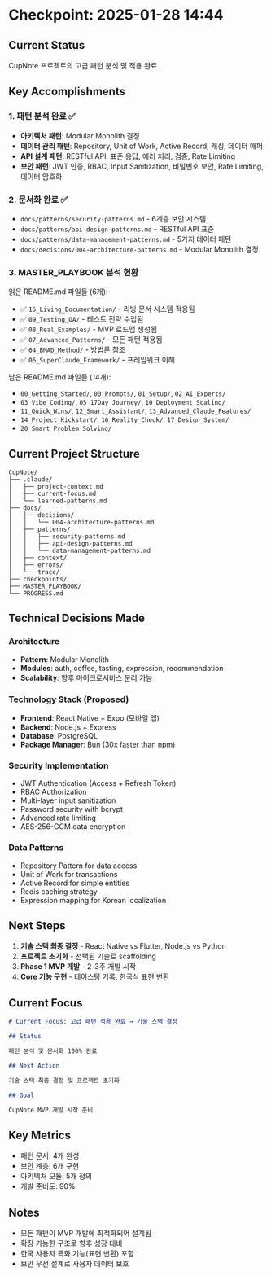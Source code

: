 # Checkpoint: 2025-01-28 14:44

## Current Status

CupNote 프로젝트의 고급 패턴 분석 및 적용 완료

## Key Accomplishments

### 1. 패턴 분석 완료 ✅

- **아키텍처 패턴**: Modular Monolith 결정
- **데이터 관리 패턴**: Repository, Unit of Work, Active Record, 캐싱, 데이터 매퍼
- **API 설계 패턴**: RESTful API, 표준 응답, 에러 처리, 검증, Rate Limiting
- **보안 패턴**: JWT 인증, RBAC, Input Sanitization, 비밀번호 보안, Rate Limiting, 데이터 암호화

### 2. 문서화 완료 ✅

- `docs/patterns/security-patterns.md` - 6계층 보안 시스템
- `docs/patterns/api-design-patterns.md` - RESTful API 표준
- `docs/patterns/data-management-patterns.md` - 5가지 데이터 패턴
- `docs/decisions/004-architecture-patterns.md` - Modular Monolith 결정

### 3. MASTER_PLAYBOOK 분석 현황

읽은 README.md 파일들 (6개):

- ✅ `15_Living_Documentation/` - 리빙 문서 시스템 적용됨
- ✅ `09_Testing_QA/` - 테스트 전략 수립됨
- ✅ `08_Real_Examples/` - MVP 로드맵 생성됨
- ✅ `07_Advanced_Patterns/` - 모든 패턴 적용됨
- ✅ `04_BMAD_Method/` - 방법론 참조
- ✅ `06_SuperClaude_Framework/` - 프레임워크 이해

남은 README.md 파일들 (14개):

- `00_Getting_Started/`, `00_Prompts/`, `01_Setup/`, `02_AI_Experts/`
- `03_Vibe_Coding/`, `05_17Day_Journey/`, `10_Deployment_Scaling/`
- `11_Quick_Wins/`, `12_Smart_Assistant/`, `13_Advanced_Claude_Features/`
- `14_Project_Kickstart/`, `16_Reality_Check/`, `17_Design_System/`
- `20_Smart_Problem_Solving/`

## Current Project Structure

```
CupNote/
├── .claude/
│   ├── project-context.md
│   ├── current-focus.md
│   └── learned-patterns.md
├── docs/
│   ├── decisions/
│   │   └── 004-architecture-patterns.md
│   ├── patterns/
│   │   ├── security-patterns.md
│   │   ├── api-design-patterns.md
│   │   └── data-management-patterns.md
│   ├── context/
│   ├── errors/
│   └── trace/
├── checkpoints/
├── MASTER_PLAYBOOK/
└── PROGRESS.md
```

## Technical Decisions Made

### Architecture

- **Pattern**: Modular Monolith
- **Modules**: auth, coffee, tasting, expression, recommendation
- **Scalability**: 향후 마이크로서비스 분리 가능

### Technology Stack (Proposed)

- **Frontend**: React Native + Expo (모바일 앱)
- **Backend**: Node.js + Express
- **Database**: PostgreSQL
- **Package Manager**: Bun (30x faster than npm)

### Security Implementation

- JWT Authentication (Access + Refresh Token)
- RBAC Authorization
- Multi-layer input sanitization
- Password security with bcrypt
- Advanced rate limiting
- AES-256-GCM data encryption

### Data Patterns

- Repository Pattern for data access
- Unit of Work for transactions
- Active Record for simple entities
- Redis caching strategy
- Expression mapping for Korean localization

## Next Steps

1. **기술 스택 최종 결정** - React Native vs Flutter, Node.js vs Python
2. **프로젝트 초기화** - 선택된 기술로 scaffolding
3. **Phase 1 MVP 개발** - 2-3주 개발 시작
4. **Core 기능 구현** - 테이스팅 기록, 한국식 표현 변환

## Current Focus

```markdown
# Current Focus: 고급 패턴 적용 완료 → 기술 스택 결정

## Status

패턴 분석 및 문서화 100% 완료

## Next Action

기술 스택 최종 결정 및 프로젝트 초기화

## Goal

CupNote MVP 개발 시작 준비
```

## Key Metrics

- 패턴 문서: 4개 완성
- 보안 계층: 6개 구현
- 아키텍처 모듈: 5개 정의
- 개발 준비도: 90%

## Notes

- 모든 패턴이 MVP 개발에 최적화되어 설계됨
- 확장 가능한 구조로 향후 성장 대비
- 한국 사용자 특화 기능(표현 변환) 포함
- 보안 우선 설계로 사용자 데이터 보호
